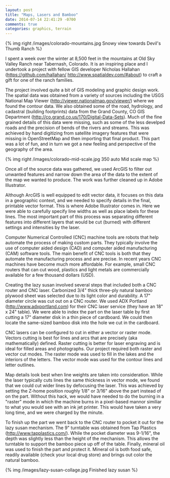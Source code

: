 ```yaml
---
layout: post
title: "Maps, Lasers and Bamboo"
date: 2014-07-14 22:41:29 -0700
comments: true
categories: graphics, terrain
---
```

{% img right /images/colorado-mountains.jpg Snowy view towards Devil's Thumb Ranch %}

I spent a week over the winter at 8,500 feet in the mountains at Old Sky Valley Ranch near Tabernash, Colorado. It is an inspiring place and I undertook a project with fellow GIS developer Nicholas Hallahan (https://github.com/hallahan/ http://www.spatialdev.com/#about) to craft a gift for one of the ranch families.

The project involved quite a bit of GIS modeling and graphic design work. The spatial data was obtained from a variety of sources including the USGS National Map Viewer (http://viewer.nationalmap.gov/viewer/) where we found the contour data. We also obtained some of the road, hydrology, and cadastral (building footprints) data from the Grand County, CO GIS Department (http://co.grand.co.us/170/Digital-Data-Sets). Much of the fine grained details of this data were missing, such as some of the less develped roads and the precision of bends of the rivers and streams. This was achieved by hand digitizing from satellite imagery features that were missing in OpenStreetMap and then importing that final product. This part was a lot of fun, and in turn we got a new feeling and perspective of the geography of the area.

{% img right /images/colorado-mid-scale.jpg 350 auto Mid scale map %}

Once all of the source data was gathered, we used ArcGIS to filter out unwanted features and narrow down the area of the data to the extent of the map we wanted to produce. The work was further cleaned up in Adobe Illustrator.

Although ArcGIS is well equipped to edit vector data, it focuses on this data in a geographic context, and we needed to specify details in the final, printable vector format. This is where Adobe Illustrator comes in. Here we were able to carefully specify line widths as well as place labels for these lines. The most important part of this process was separating different features into different layers that would be cut (burned) with different settings and intensities by the laser.

Computer Numerical Controlled (CNC) machine tools are robots that help automate the process of making custom parts. They typically involve the use of computer aided design (CAD) and computer aided manufacturing (CAM) software tools. The main benefit of CNC tools is both that they automate the manufacturing process and are precise. In recent years CNC machines have become much more affordable. For example, small CNC routers that can cut wood, plastics and light metals are commercially available for a few thousand dollars (USD).

Creating the lazy susan involved several steps that included both a CNC router and CNC laser. Carbonized 3/4" thick three-ply natural bamboo plywood sheet was selected due to its light color and durability. A 17" diameter circle was cut out on a CNC router. We used ADX Portland (http://www.adxportland.com) for their CNC laser service (they have an 18" x 24" table). We were able to index the part on the laser table by first cutting a 17" diameter disk in a thin piece of cardboard. We could then locate the same-sized bamboo disk into the hole we cut in the cardboard.

CNC lasers can be configured to cut in either a vector or raster mode. Vectors cutting is best for lines and arcs that are precisely (aka mathematically) defined. Raster cutting is better for laser engraving and is ideal for filled areas and photographs. Our project required both raster and vector cut modes. The raster mode was used to fill in the lakes and the interiors of the letters. The vector mode was used for the contour lines and letter outlines. 

Map details look best when line weights are taken into consideration. While the laser typically cuts lines the same thickness in vector mode, we found that we could cut wider lines by defocusing the laser. This was achieved by setting the Z-home position roughly 1/8" or 3/16" above the part instead of on the part. Without this hack, we would have needed to do the burning in a "raster" mode in which the machine burns in a pixel-based mannor similiar to what you would see with an ink jet printer. This would have taken a very long time, and we were charged by the minute.

To finish up the part we went back to the CNC router to pocket it out for the lazy susan mechanism. The 9" turntable was obtained from Tap Plastics (http://www.tapplastics.com/). While the pocket diameter was 9-1/16", the depth was slightly less than the height of the mechanism. This allows the turntable to support the bamboo piece up off of the table. Finally, mineral oil was used to finish the part and protect it. Mineral oil is both food safe, readily available (check your local drug store) and brings out color the natural bamboo.

{% img /images/lazy-susan-collage.jpg Finished lazy susan %}